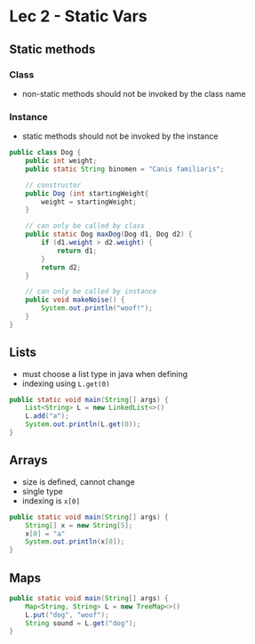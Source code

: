 # Lec 2 - Static Vars

## Static methods

### Class

- non-static methods should not be invoked by the class name

### Instance

- static methods should not be invoked by the instance

```java
public class Dog {
    public int weight;
    public static String binomen = "Canis familiaris";

    // constructor
    public Dog (int startingWeight{
        weight = startingWeight;
    }

    // can only be called by class
    public static Dog maxDog(Dog d1, Dog d2) {
        if (d1.weight > d2.weight) {
            return d1;
        }
        return d2;
    }

    // can only be called by instance
    public void makeNoise() {
        System.out.println("woof!");
    }
}
```

## Lists

- must choose a list type in java when defining
- indexing using `L.get(0)`

```java
public static void main(String[] args) {
    List<String> L = new LinkedList<>()
    L.add("a");
    System.out.println(L.get(0));
}
```

## Arrays

- size is defined, cannot change
- single type
- indexing is `x[0]`

```java
public static void main(String[] args) {
    String[] x = new String[5];
    x[0] = "a"
    System.out.println(x[0]);
}
```

## Maps

```java
public static void main(String[] args) {
    Map<String, String> L = new TreeMap<>()
    L.put("dog", "woof");
    String sound = L.get("dog");
}
```
